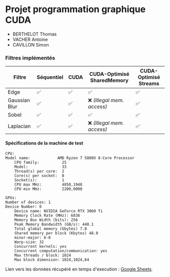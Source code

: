 # Projet programmation graphique CUDA

- BERTHELOT Thomas
- VACHER Antoine
- CAVILLON Simon


### Filtres implémentés

|**Filtre**|**Séquentiel**|**CUDA**|**CUDA-Optimisé SharedMemory**|**CUDA-Optimisé Streams**|
|-------|-----------|---------|--------|--------|
|Edge| ✅ | ✅ | ✅ | ✅ |
|Gaussian Blur | ✅ | ✅ | ❌ *(Illegal mem. access)* | ✅ |
|Sobel | ✅ | ✅ | ✅ | ✅ |
|Laplacian | ✅ | ✅ | ❌ *(Illegal mem. access)* | ✅ |

#### Spécifications de la machine de test
```
CPU:
Model name:            AMD Ryzen 7 5800X 8-Core Processor
    CPU family:          25
    Model:               33
    Thread(s) per core:  2
    Core(s) per socket:  8
    Socket(s):           1
    CPU max MHz:         4850,1948
    CPU min MHz:         2200,0000

GPUs:
Number of devices: 1
Device Number: 0
    Device name: NVIDIA GeForce RTX 3060 Ti
    Memory Clock Rate (MHz): 6836
    Memory Bus Width (bits): 256
    Peak Memory Bandwidth (GB/s): 448.1
    Total global memory (Gbytes) 7.8
    Shared memory per block (Kbytes) 48.0
    minor-major: 6-8
    Warp-size: 32
    Concurrent kernels: yes
    Concurrent computation/communication: yes
    Max threads / block: 1024
    Max block dimension: 1024,1024,64
```

Lien vers les données récupéré en temps d'execution : [Google Sheets](https://docs.google.com/spreadsheets/d/1bn7UBBme0NnAXw3YTcCiOHWbbm8P4_v_us5Q3tGkuUI/edit?usp=sharing).
